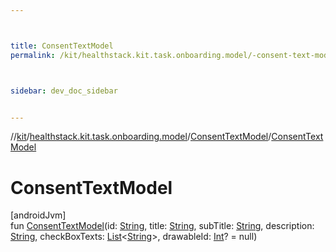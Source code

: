 ```yaml
---



title: ConsentTextModel
permalink: /kit/healthstack.kit.task.onboarding.model/-consent-text-model/-consent-text-model.html



sidebar: dev_doc_sidebar


---
```




//[kit](/kit.html)/[healthstack.kit.task.onboarding.model](../index.html)/[ConsentTextModel](index.html)/[ConsentTextModel](-consent-text-model.html)



# ConsentTextModel



[androidJvm]\
fun [ConsentTextModel](-consent-text-model.html)(id: [String](https://kotlinlang.org/api/latest/jvm/stdlib/kotlin/-string/index.html), title: [String](https://kotlinlang.org/api/latest/jvm/stdlib/kotlin/-string/index.html), subTitle: [String](https://kotlinlang.org/api/latest/jvm/stdlib/kotlin/-string/index.html), description: [String](https://kotlinlang.org/api/latest/jvm/stdlib/kotlin/-string/index.html), checkBoxTexts: [List](https://kotlinlang.org/api/latest/jvm/stdlib/kotlin.collections/-list/index.html)&lt;[String](https://kotlinlang.org/api/latest/jvm/stdlib/kotlin/-string/index.html)&gt;, drawableId: [Int](https://kotlinlang.org/api/latest/jvm/stdlib/kotlin/-int/index.html)? = null)






